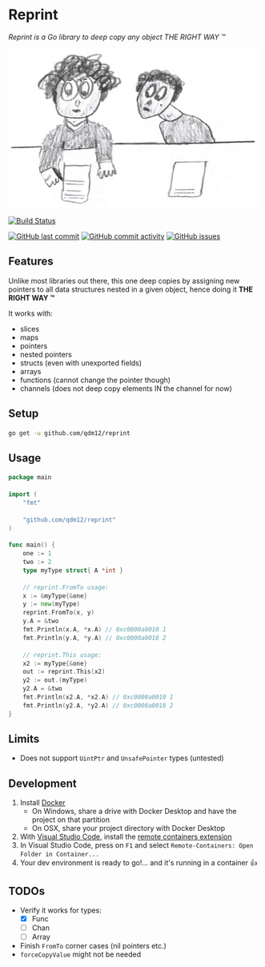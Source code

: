 # Reprint

*Reprint is a Go library to deep copy any object THE RIGHT WAY :tm:*

[![reprint](https://github.com/qdm12/reprint/raw/master/title.png)](https://github.com/qdm12/reprint)

[![Build Status](https://travis-ci.org/qdm12/reprint.svg?branch=master)](https://travis-ci.org/qdm12/reprint)

[![GitHub last commit](https://img.shields.io/github/last-commit/qdm12/reprint.svg)](https://github.com/qdm12/reprint/issues)
[![GitHub commit activity](https://img.shields.io/github/commit-activity/y/qdm12/reprint.svg)](https://github.com/qdm12/reprint/issues)
[![GitHub issues](https://img.shields.io/github/issues/qdm12/reprint.svg)](https://github.com/qdm12/reprint/issues)

## Features

Unlike most libraries out there, this one deep copies by assigning new pointers to all data structures
nested in a given object, hence doing it **THE RIGHT WAY :tm:**

It works with:

- slices
- maps
- pointers
- nested pointers
- structs (even with unexported fields)
- arrays
- functions (cannot change the pointer though)
- channels (does not deep copy elements IN the channel for now)

## Setup

```sh
go get -u github.com/qdm12/reprint
```

## Usage

```go
package main

import (
    "fmt"

    "github.com/qdm12/reprint"
)

func main() {
    one := 1
    two := 2
    type myType struct{ A *int }

    // reprint.FromTo usage:
    x := &myType{&one}
    y := new(myType)
    reprint.FromTo(x, y)
    y.A = &two
    fmt.Println(x.A, *x.A) // 0xc0000a0010 1
    fmt.Println(y.A, *y.A) // 0xc0000a0018 2

    // reprint.This usage:
    x2 := myType{&one}
    out := reprint.This(x2)
    y2 := out.(myType)
    y2.A = &two
    fmt.Println(x2.A, *x2.A) // 0xc0000a0010 1
    fmt.Println(y2.A, *y2.A) // 0xc0000a0018 2
}
```

## Limits

- Does not support `UintPtr` and `UnsafePointer` types (untested)

## Development

1. Install [Docker](https://docs.docker.com/install/)
    - On Windows, share a drive with Docker Desktop and have the project on that partition
    - On OSX, share your project directory with Docker Desktop
1. With [Visual Studio Code](https://code.visualstudio.com/download), install the [remote containers extension](https://marketplace.visualstudio.com/items?itemName=ms-vscode-remote.remote-containers)
1. In Visual Studio Code, press on `F1` and select `Remote-Containers: Open Folder in Container...`
1. Your dev environment is ready to go!... and it's running in a container :+1:

## TODOs

- Verify it works for types:
    - [x] Func
    - [ ] Chan
    - [ ] Array
- Finish `FromTo` corner cases (nil pointers etc.)
- `forceCopyValue` might not be needed
